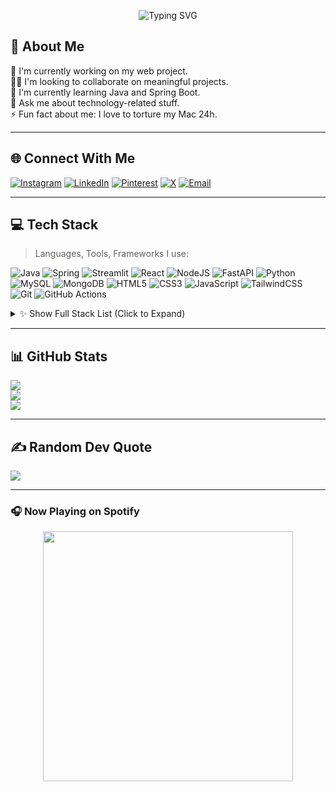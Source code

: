 <p align="center">
  <img 
    src="https://readme-typing-svg.herokuapp.com?font=Source+Code+Pro&size=36&duration=1500&pause=500&color=FF69B4&center=true&vCenter=true&width=1000&height=100&lines=Hi+%F0%9F%91%8B+I'm+Sneha.;Java+Full-Stack+Developer.;Spring+Boot+%7C+DSA+%7C+AI.;Passionate+about+building+cool+stuff.;Always+learning+%F0%9F%93%9A+and+creating+%F0%9F%92%BB." 
    alt="Typing SVG"
/>
</p>


## 💫 About Me

🔭 I'm currently working on my web project.  
👩‍💻 I'm looking to collaborate on meaningful projects.  
🌱 I'm currently learning Java and Spring Boot.  
💬 Ask me about technology-related stuff.  
⚡ Fun fact about me: I love to torture my Mac 24h.

---

## 🌐 Connect With Me

[![Instagram](https://img.shields.io/badge/Instagram-%23E4405F.svg?logo=Instagram&logoColor=white)](https://www.instagram.com/_s.dnath_/)
[![LinkedIn](https://img.shields.io/badge/LinkedIn-%230077B5.svg?logo=linkedin&logoColor=white)](https://www.linkedin.com/in/sneha-debnath-11a631258/)
[![Pinterest](https://img.shields.io/badge/Pinterest-%23E60023.svg?logo=Pinterest&logoColor=white)](https://in.pinterest.com/snehadebnath145/)
[![X](https://img.shields.io/badge/X-black.svg?logo=X&logoColor=white)](https://x.com/Sdnath14S)
[![Email](https://img.shields.io/badge/Email-D14836?logo=gmail&logoColor=white)](mailto:snehadebnath145@gmail.com)

---

## 💻 Tech Stack

> Languages, Tools, Frameworks I use:

![Java](https://img.shields.io/badge/java-%23ED8B00.svg?style=for-the-badge&logo=openjdk&logoColor=white)
![Spring](https://img.shields.io/badge/spring-%236DB33F.svg?style=for-the-badge&logo=spring&logoColor=white)
![Streamlit](https://img.shields.io/badge/Streamlit-%23FE4B4B.svg?style=for-the-badge&logo=streamlit&logoColor=white)
![React](https://img.shields.io/badge/react-%2320232a.svg?style=for-the-badge&logo=react&logoColor=%2361DAFB)
![NodeJS](https://img.shields.io/badge/node.js-6DA55F?style=for-the-badge&logo=node.js&logoColor=white)
![FastAPI](https://img.shields.io/badge/FastAPI-005571?style=for-the-badge&logo=fastapi)
![Python](https://img.shields.io/badge/python-3670A0?style=for-the-badge&logo=python&logoColor=ffdd54)
![MySQL](https://img.shields.io/badge/mysql-4479A1.svg?style=for-the-badge&logo=mysql&logoColor=white)
![MongoDB](https://img.shields.io/badge/mongodb-%2347A248.svg?style=for-the-badge&logo=mongodb&logoColor=white)
![HTML5](https://img.shields.io/badge/html5-%23E34F26.svg?style=for-the-badge&logo=html5&logoColor=white)
![CSS3](https://img.shields.io/badge/css3-%231572B6.svg?style=for-the-badge&logo=css3&logoColor=white)
![JavaScript](https://img.shields.io/badge/javascript-%23323330.svg?style=for-the-badge&logo=javascript&logoColor=%23F7DF1E)
![TailwindCSS](https://img.shields.io/badge/tailwindcss-%2338B2AC.svg?style=for-the-badge&logo=tailwind-css&logoColor=white)
![Git](https://img.shields.io/badge/git-%23F05033.svg?style=for-the-badge&logo=git&logoColor=white)
![GitHub Actions](https://img.shields.io/badge/github%20actions-%232671E5.svg?style=for-the-badge&logo=githubactions&logoColor=white)

<details>
  <summary>✨ Show Full Stack List (Click to Expand)</summary>

  *Frontend:* React, Vue, Next.js, Remix, Tailwind, SASS, Three.js, Storybook  
  *Backend:* Java Spring Boot, FastAPI, Flask, Express.js, Node.js, JavaFX  
  *DB & Hosting:* Firebase, MySQL, PostgreSQL, MongoDB, Netlify, Vercel, Render  
  *Tools:* Git, GitHub Actions, Jenkins, Appwrite, Kafka, Canva, Affinity, Aseprite

</details>

---

## 📊 GitHub Stats

![](https://github-readme-stats.vercel.app/api?username=sdnath14&theme=dark&hide_border=false&include_all_commits=true&count_private=true)  
![](https://github-readme-streak-stats.herokuapp.com?user=sdnath14&theme=dark&hide_border=false)  
![](https://github-readme-stats.vercel.app/api/top-langs/?username=sdnath14&theme=dark&layout=compact&hide_border=false)

---

## ✍️ Random Dev Quote

![](https://quotes-github-readme.vercel.app/api?type=horizontal&theme=dark)

---
### 🎧 Now Playing on Spotify

<p align="center">
  <a href="https://github.com/kittinan/spotify-github-profile">
    <img src="https://spotify-github-profile.kittinanx.com/api/view?uid=z3qp4cy2xrrsfndezndtmeq66&cover_image=true&theme=default&show_offline=false&background_color=121212&interchange=false" width="400" />
  </a>
</p>

